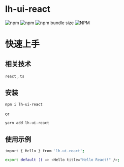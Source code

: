 # lh-ui-react

![npm](https://img.shields.io/npm/v/lh-ui-react)
![npm](https://img.shields.io/npm/dw/lh-ui-react)
![npm bundle size](https://img.shields.io/bundlephobia/minzip/lh-ui-react)
![NPM](https://img.shields.io/npm/l/lh-ui-react)

# 快速上手

## 相关技术

`react` , `ts`

## 安装

```bash
npm i lh-ui-react
```

or

```bash
yarn add lh-ui-react
```

## 使用示例

```bash
import { Hello } from 'lh-ui-react';

export default () => <Hello title="Hello React!" />;
```
